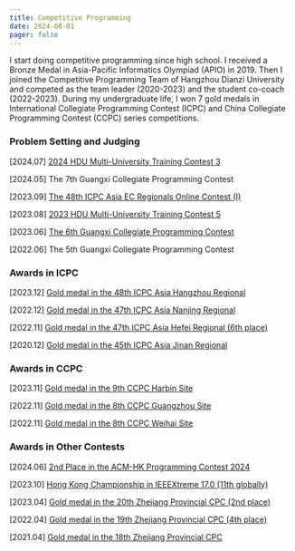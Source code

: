 ```yaml
---
title: Competitive Programming
date: 2024-08-01
pager: false
---
```


I start doing competitive programming since high school. I received a Bronze Medal in Asia-Pacific Informatics Olympiad (APIO) in 2019. Then I joined the Competitive Programming Team of Hangzhou Dianzi University and competed as the team leader (2020-2023) and the student co-coach (2022-2023). During my undergraduate life, I won 7 gold medals in International Collegiate Programming Contest (ICPC) and China Collegiate Programming Contest (CCPC) series competitions.

### Problem Setting and Judging

[2024.07] [2024 HDU Multi-University Training Contest 3](https://acm.hdu.edu.cn/search.php?field=problem&key=2024%A1%B0%B6%A4%B0%D2%B1%E0%B3%CC%A1%B1%D6%D0%B9%FA%B4%F3%D1%A7%C9%FA%CB%E3%B7%A8%C9%E8%BC%C6%B3%AC%BC%B6%C1%AA%C8%FC%A3%A83%A3%A9&source=1&searchmode=source)

[2024.05] The 7th Guangxi Collegiate Programming Contest 

[2023.09] [The 48th ICPC Asia EC Regionals Online Contest (I)](https://codeforces.com/gym/104639)

[2023.08] [2023 HDU Multi-University Training Contest 5](https://acm.hdu.edu.cn/search.php?field=problem&key=2023%A1%B0%B6%A4%B0%D2%B1%E0%B3%CC%A1%B1%D6%D0%B9%FA%B4%F3%D1%A7%C9%FA%CB%E3%B7%A8%C9%E8%BC%C6%B3%AC%BC%B6%C1%AA%C8%FC%A3%A85%A3%A9&source=1&searchmode=source)

[2023.06] [The 6th Guangxi Collegiate Programming Contest](https://ac.nowcoder.com/acm/contest/59040)

[2022.06] The 5th Guangxi Collegiate Programming Contest

### Awards in ICPC

[2023.12] [Gold medal in the 48th ICPC Asia Hangzhou Regional](icpc-48-hangzhou.pdf)

[2022.12] [Gold medal in the 47th ICPC Asia Nanjing Regional](icpc-47-nanjing.pdf)

[2022.11] [Gold medal in the 47th ICPC Asia Hefei Regional (6th place)](icpc-47-hefei.pdf)

[2020.12] [Gold medal in the 45th ICPC Asia Jinan Regional](icpc-45-jinan.pdf)

### Awards in CCPC

[2023.11] [Gold medal in the 9th CCPC Harbin Site](ccpc-9-harbin.jpg)

[2022.11] [Gold medal in the 8th CCPC Guangzhou Site](ccpc-8-guangzhou.jpg)

[2022.11] [Gold medal in the 8th CCPC Weihai Site](ccpc-8-weihai.jpg)

### Awards in Other Contests

[2024.06] [2nd Place in the ACM-HK Programming Contest 2024](acmhk-2024.pdf)

[2023.10] [Hong Kong Championship in IEEEXtreme 17.0 (11th globally)](IEEEXTREME17.0.pdf)

[2023.04] [Gold medal in the 20th Zhejiang Provincial CPC (2nd place)](ZJCPC-20.pdf)

[2022.04] [Gold medal in the 19th Zhejiang Provincial CPC (4th place)](ZJCPC-19.jpeg)

[2021.04] [Gold medal in the 18th Zhejiang Provincial CPC](ZJCPC-18.jpg)